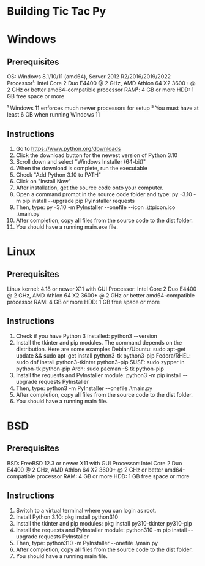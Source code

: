 # Building Tic Tac Py

# Windows
## Prerequisites
OS: Windows 8.1/10/11 (amd64), Server 2012 R2/2016/2019/2022
Processor¹: Intel Core 2 Duo E4400 @ 2 GHz, AMD Athlon 64 X2 3600+ @ 2 GHz or better amd64-compatible processor
RAM²: 4 GB or more
HDD: 1 GB free space or more

¹ Windows 11 enforces much newer processors for setup
² You must have at least 6 GB when running Windows 11

## Instructions
1. Go to https://www.python.org/downloads
2. Click the download button for the newest version of Python 3.10
3. Scroll down and select "Windows Installer (64-bit)"
4. When the download is complete, run the executable
5. Check "Add Python 3.10 to PATH"
6. Click on "Install Now"
7. After installation, get the source code onto your computer.
8. Open a command prompt in the source code folder and type: py -3.10 -m pip install --upgrade pip PyInstaller requests
9. Then, type: py -3.10 -m PyInstaller --onefile --icon .\ttpicon.ico .\main.py
10. After completion, copy all files from the source code to the dist folder.
11. You should have a running main.exe file.

# Linux
## Prerequisites
Linux kernel: 4.18 or newer
X11 with GUI
Processor: Intel Core 2 Duo E4400 @ 2 GHz, AMD Athlon 64 X2 3600+ @ 2 GHz or better amd64-compatible processor
RAM: 4 GB or more
HDD: 1 GB free space or more

## Instructions
1. Check if you have Python 3 installed: python3 --version
2. Install the tkinter and pip modules. The command depends on the distribution. Here are some examples
   Debian/Ubuntu: sudo apt-get update && sudo apt-get install python3-tk python3-pip
   Fedora/RHEL: sudo dnf install python3-tkinter python3-pip
   SUSE: sudo zypper in python-tk python-pip
   Arch: sudo pacman -S tk python-pip
3. Install the requests and PyInstaller module: python3 -m pip install --upgrade requests PyInstaller
4. Then, type: python3 -m PyInstaller --onefile .\main.py
5. After completion, copy all files from the source code to the dist folder.
6. You should have a running main file.

# BSD
## Prerequisites
BSD: FreeBSD 12.3 or newer
X11 with GUI
Processor: Intel Core 2 Duo E4400 @ 2 GHz, AMD Athlon 64 X2 3600+ @ 2 GHz or better amd64-compatible processor
RAM: 4 GB or more
HDD: 1 GB free space or more

## Instructions
1. Switch to a virtual terminal where you can login as root.
2. Install Python 3.10: pkg install python310
3. Install the tkinter and pip modules: pkg install py310-tkinter py310-pip
4. Install the requests and PyInstaller module: python310 -m pip install --upgrade requests PyInstaller
5. Then, type: python310 -m PyInstaller --onefile .\main.py
6. After completion, copy all files from the source code to the dist folder.
7. You should have a running main file.
